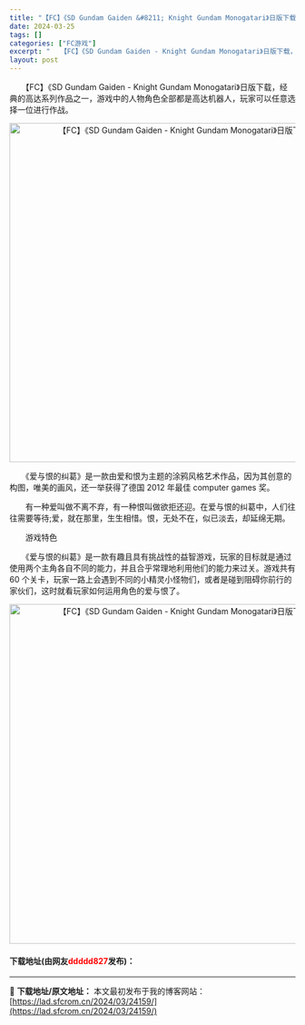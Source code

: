 ```yaml
---
title: "【FC】《SD Gundam Gaiden &#8211; Knight Gundam Monogatari》日版下载"
date: 2024-03-25
tags: []
categories: ["FC游戏"]
excerpt: "　　【FC】《SD Gundam Gaiden - Knight Gundam Monogatari》日版下载，经典的高达系列作品之一，游戏中的人物角色全部都是高达机器人，玩家可以任意选择一位进行作战。 　　《爱与恨的纠葛》是一款由爱和恨为主题的涂鸦风格艺术作品，因为其创意的构图，唯美的画风，还一举&hellip;"
layout: post
---
```


 <p>　　【FC】《SD Gundam Gaiden - Knight Gundam Monogatari》日版下载，经典的高达系列作品之一，游戏中的人物角色全部都是高达机器人，玩家可以任意选择一位进行作战。</p> <p align="center"><img align="" border="0" src="https://lad.sfcrom.cn/wp-content/uploads/2024/03/20240325_66019971e64fa.png" width="597" alt="【FC】《SD Gundam Gaiden - Knight Gundam Monogatari》日版下载" /></p> <p>　　《爱与恨的纠葛》是一款由爱和恨为主题的涂鸦风格艺术作品，因为其创意的构图，唯美的画风，还一举获得了德国 2012 年最佳 computer games 奖。</p> <p>　　有一种爱叫做不离不弃，有一种恨叫做欲拒还迎。在爱与恨的纠葛中，人们往往需要等待;爱，就在那里，生生相惜。恨，无处不在，似已淡去，却延绵无期。</p> <p>　　游戏特色</p> <p>　　《爱与恨的纠葛》是一款有趣且具有挑战性的益智游戏，玩家的目标就是通过使用两个主角各自不同的能力，并且合乎常理地利用他们的能力来过关。游戏共有 60 个关卡，玩家一路上会遇到不同的小精灵小怪物们，或者是碰到阻碍你前行的家伙们，这时就看玩家如何运用角色的爱与恨了。</p> <p align="center"><img align="" border="0" src="https://lad.sfcrom.cn/wp-content/uploads/2024/03/20240325_66019973021cc.png" width="598" alt="【FC】《SD Gundam Gaiden - Knight Gundam Monogatari》日版下载" /></p> <p><h4>下载地址(由网友<font color="red">ddddd827</font>发布)：</h4></p> 

---
📖 **下载地址/原文地址：** 本文最初发布于我的博客网站：[https://lad.sfcrom.cn/2024/03/24159/](https://lad.sfcrom.cn/2024/03/24159/)
